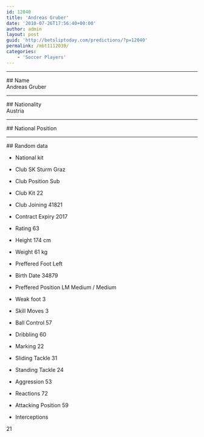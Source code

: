 ```yaml
---
id: 12040
title: 'Andreas Gruber'
date: '2010-07-26T17:56:40+00:00'
author: admin
layout: post
guid: 'http://betsliptoday.com/predictions/?p=12040'
permalink: /mbt1112039/
categories:
    - 'Soccer Players'
---
```


- - - - - -

\## Name  
 Andreas Gruber

- - - - - -

\## Nationality  
 Austria

- - - - - -

\## National Position

- - - - - -

\## Random data

- National kit
- Club
 SK Sturm Graz

- Club Position
 Sub

- Club Kit
 22

- Club Joining
 41821

- Contract Expiry
 2017

- Rating
 63

- Height
 174 cm

- Weight
 61 kg

- Preffered Foot
 Left

- Birth Date
 34879

- Preffered Position
 LM Medium / Medium

- Weak foot
 3

- Skill Moves
 3

- Ball Control
 57

- Dribbling
 60

- Marking
 22

- Sliding Tackle
 31

- Standing Tackle
 24

- Aggression
 53

- Reactions
 72

- Attacking Position
 59

- Interceptions

 21